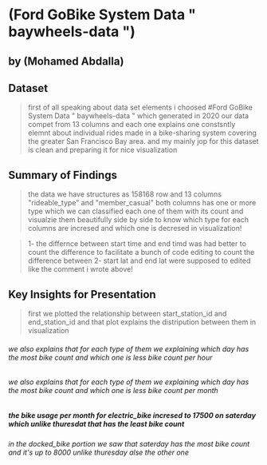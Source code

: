 # (Ford GoBike System Data " baywheels-data ")
## by (Mohamed Abdalla)


## Dataset

> first of all speaking about data set elements i choosed #Ford GoBike System Data " baywheels-data " which generated in 2020 our data compet from 13 columns and each one explains one constsntly elemnt about individual rides made in a bike-sharing system covering the greater San Francisco Bay area.
and my mainly jop for this dataset is clean and preparing it for nice visualization


## Summary of Findings

> the data we have structures as  158168 row and 13 columns 
> "rideable_type" and "member_casual" both columns has one or more type which we can classified each one of them with its count and visualzie them beautifully side by side to know which type for each columns are incresed and which one is decresed in visualization!

> 1- the differnce between start time and end timd was had better to count the difference to facilitate a bunch of code editing to count the difference between 
> 2- start lat and end lat were supposed to edited like the comment i wrote above!


## Key Insights for Presentation

> first we plotted the relationship between start_station_id and end_station_id and that plot explains the distripution between them in visualization

###### we also explains that for each type of them we explaining which day has the most bike count and which one is less bike count per hour
###### we also explains that for each type of them we explaining which day has the most bike count and which one is less bike count per month


##### the bike usage per month for electric_bike incresed to 17500 on saterday which unlike thuresdat that has the least bike count
###### in the docked_bike portion we saw that saterday has the most bike count and it's up to 8000 unlike thuresday alse the other one